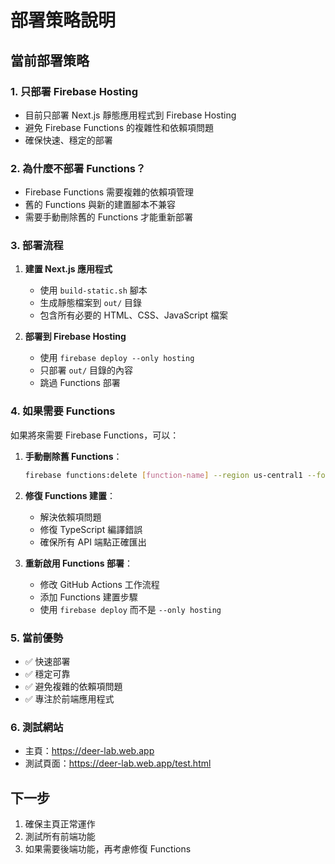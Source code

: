 # 部署策略說明

## 當前部署策略

### 1. 只部署 Firebase Hosting
- 目前只部署 Next.js 靜態應用程式到 Firebase Hosting
- 避免 Firebase Functions 的複雜性和依賴項問題
- 確保快速、穩定的部署

### 2. 為什麼不部署 Functions？
- Firebase Functions 需要複雜的依賴項管理
- 舊的 Functions 與新的建置腳本不兼容
- 需要手動刪除舊的 Functions 才能重新部署

### 3. 部署流程
1. **建置 Next.js 應用程式**
   - 使用 `build-static.sh` 腳本
   - 生成靜態檔案到 `out/` 目錄
   - 包含所有必要的 HTML、CSS、JavaScript 檔案

2. **部署到 Firebase Hosting**
   - 使用 `firebase deploy --only hosting`
   - 只部署 `out/` 目錄的內容
   - 跳過 Functions 部署

### 4. 如果需要 Functions
如果將來需要 Firebase Functions，可以：

1. **手動刪除舊 Functions**：
   ```bash
   firebase functions:delete [function-name] --region us-central1 --force
   ```

2. **修復 Functions 建置**：
   - 解決依賴項問題
   - 修復 TypeScript 編譯錯誤
   - 確保所有 API 端點正確匯出

3. **重新啟用 Functions 部署**：
   - 修改 GitHub Actions 工作流程
   - 添加 Functions 建置步驟
   - 使用 `firebase deploy` 而不是 `--only hosting`

### 5. 當前優勢
- ✅ 快速部署
- ✅ 穩定可靠
- ✅ 避免複雜的依賴項問題
- ✅ 專注於前端應用程式

### 6. 測試網站
- 主頁：https://deer-lab.web.app
- 測試頁面：https://deer-lab.web.app/test.html

## 下一步
1. 確保主頁正常運作
2. 測試所有前端功能
3. 如果需要後端功能，再考慮修復 Functions
